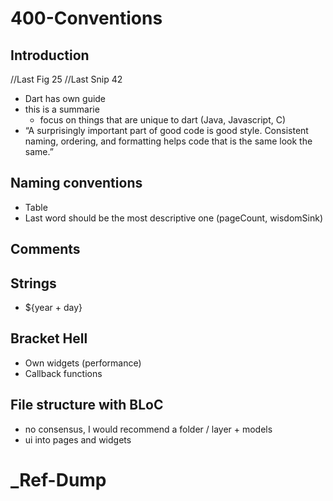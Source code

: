 # 400-Conventions

## Introduction

//Last Fig 25
//Last Snip 42

  - Dart has own guide
  - this is a summarie
      - focus on things that are unique to dart (Java, Javascript, C)
  - “A surprisingly important part of good code is good style. Consistent naming, ordering, and formatting helps code that is the same look the same.”

## Naming conventions

  - Table
  - Last word should be the most descriptive one (pageCount, wisdomSink)

## Comments

## Strings

  - ${year + day}

## Bracket Hell

  - Own widgets (performance)
  - Callback functions

## File structure with BLoC

  - no consensus, I would recommend a folder / layer + models
  - ui into pages and widgets

# \_Ref-Dump
